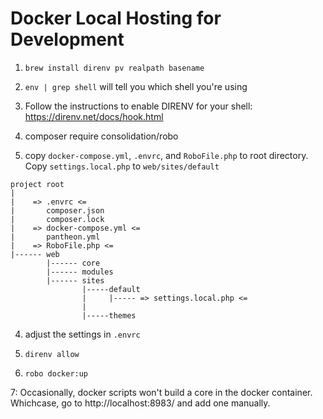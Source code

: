 # Docker Local Hosting for Development


1. `brew install direnv pv realpath basename`

2. `env | grep shell` will tell you which shell you're using

3. Follow the instructions to enable DIRENV for your shell: https://direnv.net/docs/hook.html

4. composer require consolidation/robo

5. copy `docker-compose.yml`, `.envrc`, and `RoboFile.php` to root directory. Copy `settings.local.php` to `web/sites/default`

```
project root
|
|    => .envrc <=
|       composer.json
|       composer.lock
|    => docker-compose.yml <=
|       pantheon.yml
|    => RoboFile.php <=
|------ web
        |------ core
        |------ modules
        |------ sites
                |-----default
                |     |----- => settings.local.php <=
                |
                |-----themes

```

4. adjust the settings in `.envrc`

5. `direnv allow`

6. `robo docker:up`

7: Occasionally, docker scripts won't build a core in the docker container. Whichcase, go to http://localhost:8983/ and add one manually.
